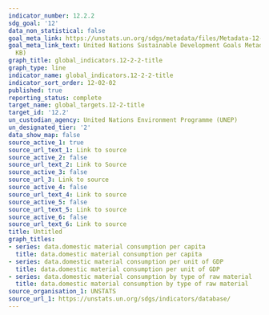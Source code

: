 ```yaml
---
indicator_number: 12.2.2
sdg_goal: '12'
data_non_statistical: false
goal_meta_link: https://unstats.un.org/sdgs/metadata/files/Metadata-12-02-02.pdf
goal_meta_link_text: United Nations Sustainable Development Goals Metadata (PDF 783
  KB)
graph_title: global_indicators.12-2-2-title
graph_type: line
indicator_name: global_indicators.12-2-2-title
indicator_sort_order: 12-02-02
published: true
reporting_status: complete
target_name: global_targets.12-2-title
target_id: '12.2'
un_custodian_agency: United Nations Environment Programme (UNEP)
un_designated_tier: '2'
data_show_map: false
source_active_1: true
source_url_text_1: Link to source
source_active_2: false
source_url_text_2: Link to Source
source_active_3: false
source_url_3: Link to source
source_active_4: false
source_url_text_4: Link to source
source_active_5: false
source_url_text_5: Link to source
source_active_6: false
source_url_text_6: Link to source
title: Untitled
graph_titles:
- series: data.domestic material consumption per capita
  title: data.domestic material consumption per capita
- series: data.domestic material consumption per unit of GDP
  title: data.domestic material consumption per unit of GDP
- series: data.domestic material consumption by type of raw material
  title: data.domestic material consumption by type of raw material
source_organisation_1: UNSTATS
source_url_1: https://unstats.un.org/sdgs/indicators/database/
---
```

